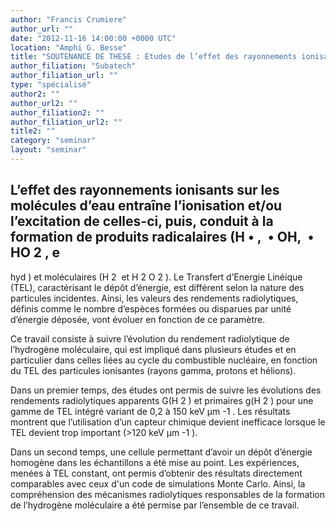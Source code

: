 ```yaml
---
author: "Francis Crumiere"
author_url: ""
date: "2012-11-16 14:00:00 +0000 UTC"
location: "Amphi G. Besse"
title: "SOUTENANCE DE THESE : Etudes de l’effet des rayonnements ionisants sur l’eau : Rendements radiolytiques de l’hydrogène moléculaire"
author_filiation: "Subatech"
author_filiation_url: ""
type: "spécialisé"
author2: ""
author_url2: ""
author_filiation2: ""
author_filiation_url2: ""
title2: ""
category: "seminar" 
layout: "seminar"
---
```

L’effet des rayonnements ionisants sur les molécules d’eau entraîne l’ionisation et/ou l’excitation de celles-ci, puis, conduit à la formation de produits radicalaires (H
•
, 
•
OH, 
•
HO
2
, e
-

hyd
) et moléculaires (H
2
 et H
2
O
2
). Le Transfert d’Energie Linéique (TEL), caractérisant le dépôt d’énergie, est différent selon la nature des particules incidentes. Ainsi, les valeurs des rendements radiolytiques, définis comme le nombre d’espèces formées ou disparues par unité d’énergie déposée, vont évoluer en fonction de ce paramètre.

Ce travail consiste à suivre l’évolution du rendement radiolytique de l’hydrogène moléculaire, qui est impliqué dans plusieurs études et en particulier dans celles liées au cycle du combustible nucléaire, en fonction du TEL des particules ionisantes (rayons gamma, protons et hélions).

Dans un premier temps, des études ont permis de suivre les évolutions des rendements radiolytiques apparents G(H
2
) et primaires g(H
2
) pour une gamme de TEL intégré variant de 0,2 à 150 keV µm
-1
. Les résultats montrent que l’utilisation d’un capteur chimique devient inefficace lorsque le TEL devient trop important (&gt;120 keV µm
-1
).

Dans un second temps, une cellule permettant d’avoir un dépôt d’énergie homogène dans les échantillons a été mise au point. Les expériences, menées à TEL constant, ont permis d’obtenir des résultats directement comparables avec ceux d'un code de simulations Monte Carlo. Ainsi, la compréhension des mécanismes radiolytiques responsables de la formation de l’hydrogène moléculaire a été permise par l’ensemble de ce travail.

